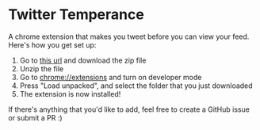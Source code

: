 # Twitter Temperance

A chrome extension that makes you tweet before you can view your feed. Here's how you get set up:
1. Go to [this url](https://github.com/pranavnt/twitter-temperance/archive/refs/heads/master.zip) and download the zip file
2. Unzip the file
3. Go to [chrome://extensions](chrome://extensions) and turn on developer mode
4. Press "Load unpacked", and select the folder that you just downloaded
5. The extension is now installed!

If there's anything that you'd like to add, feel free to create a GitHub issue or submit a PR :)
